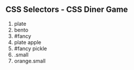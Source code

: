 ## CSS Selectors - CSS Diner Game

1. plate
2. bento
3. #fancy
4. plate apple
5. #fancy pickle
6. .small
7. orange.small
